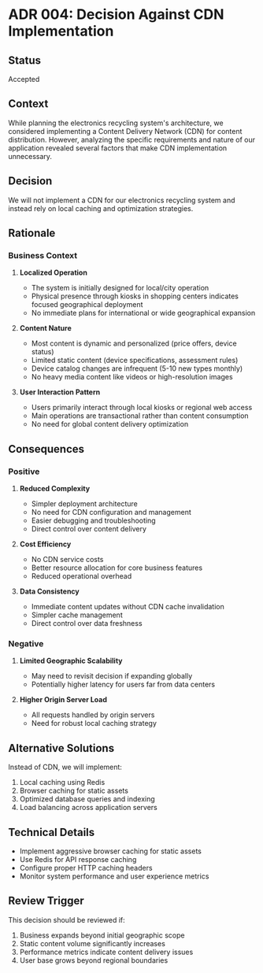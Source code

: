 # ADR 004: Decision Against CDN Implementation

## Status
Accepted

## Context
While planning the electronics recycling system's architecture, we considered implementing a Content Delivery Network (CDN) for content distribution. However, analyzing the specific requirements and nature of our application revealed several factors that make CDN implementation unnecessary.

## Decision
We will not implement a CDN for our electronics recycling system and instead rely on local caching and optimization strategies.

## Rationale

### Business Context
1. **Localized Operation**
   - The system is initially designed for local/city operation
   - Physical presence through kiosks in shopping centers indicates focused geographical deployment
   - No immediate plans for international or wide geographical expansion

2. **Content Nature**
   - Most content is dynamic and personalized (price offers, device status)
   - Limited static content (device specifications, assessment rules)
   - Device catalog changes are infrequent (5-10 new types monthly)
   - No heavy media content like videos or high-resolution images

3. **User Interaction Pattern**
   - Users primarily interact through local kiosks or regional web access
   - Main operations are transactional rather than content consumption
   - No need for global content delivery optimization

## Consequences

### Positive
1. **Reduced Complexity**
   - Simpler deployment architecture
   - No need for CDN configuration and management
   - Easier debugging and troubleshooting
   - Direct control over content delivery

2. **Cost Efficiency**
   - No CDN service costs
   - Better resource allocation for core business features
   - Reduced operational overhead

3. **Data Consistency**
   - Immediate content updates without CDN cache invalidation
   - Simpler cache management
   - Direct control over data freshness

### Negative
1. **Limited Geographic Scalability**
   - May need to revisit decision if expanding globally
   - Potentially higher latency for users far from data centers

2. **Higher Origin Server Load**
   - All requests handled by origin servers
   - Need for robust local caching strategy

## Alternative Solutions
Instead of CDN, we will implement:
1. Local caching using Redis
2. Browser caching for static assets
3. Optimized database queries and indexing
4. Load balancing across application servers

## Technical Details
- Implement aggressive browser caching for static assets
- Use Redis for API response caching
- Configure proper HTTP caching headers
- Monitor system performance and user experience metrics

## Review Trigger
This decision should be reviewed if:
1. Business expands beyond initial geographic scope
2. Static content volume significantly increases
3. Performance metrics indicate content delivery issues
4. User base grows beyond regional boundaries 